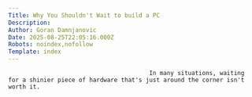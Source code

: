 ```yaml
---
Title: Why You Shouldn't Wait to build a PC
Description: 
Author: Goran Damnjanovic
Date: 2025-08-25T22:05:16.000Z
Robots: noindex,nofollow
Template: index
---
```


                                            In many situations, waiting for a shinier piece of hardware that's just around the corner isn't worth it. 
                                        